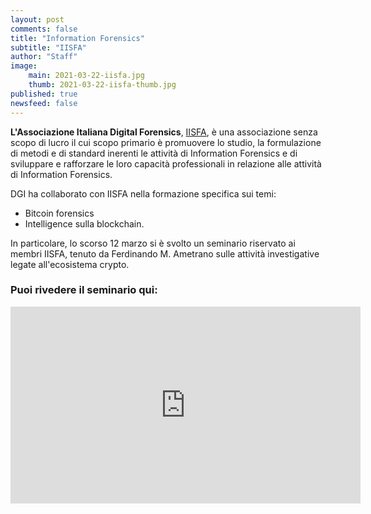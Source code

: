 ```yaml
---
layout: post
comments: false
title: "Information Forensics"
subtitle: "IISFA" 
author: "Staff"
image:
    main: 2021-03-22-iisfa.jpg
    thumb: 2021-03-22-iisfa-thumb.jpg
published: true
newsfeed: false
---
```


**L'Associazione Italiana Digital Forensics**, [IISFA](https://www.iisfa.it/), è una associazione senza scopo di lucro il cui scopo primario è promuovere lo studio, la formulazione di metodi e di standard inerenti le attività di Information Forensics e di sviluppare e rafforzare le loro capacità professionali in relazione alle attività di Information Forensics.

DGI ha collaborato con IISFA nella formazione specifica sui temi:

- Bitcoin forensics
- Intelligence sulla blockchain.

In particolare, lo scorso 12 marzo si è svolto un seminario riservato ai membri IISFA, tenuto da Ferdinando M. Ametrano sulle attività investigative legate all'ecosistema crypto.

### Puoi rivedere il seminario qui:

<div class='embed-container'>
    <iframe width="560" height="315" 
    src="https://www.youtube.com/embed/kl5l1Tl_TUw" 
    frameborder="0" allow="accelerometer; autoplay; clipboard-write; encrypted-media; gyroscope; picture-in-picture" 
    allowfullscreen>
    </iframe>
</div>